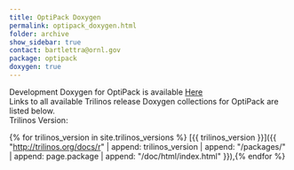 ```yaml
---
title: OptiPack Doxygen
permalink: optipack_doxygen.html
folder: archive
show_sidebar: true
contact: bartlettra@ornl.gov
package: optipack
doxygen: true
---
```


Development Doxygen for OptiPack is available [Here](http://trilinos.org/docs/dev/packages/optipack/doc/html/index.html)  
Links to all available Trilinos release Doxygen collections for OptiPack are listed below.  
Trilinos Version:

{% for trilinos_version in site.trilinos_versions %}
[{{ trilinos_version }}]({{ "http://trilinos.org/docs/r" | append: trilinos_version | append: "/packages/" | append: page.package | append: "/doc/html/index.html" }}),{% endfor %}
